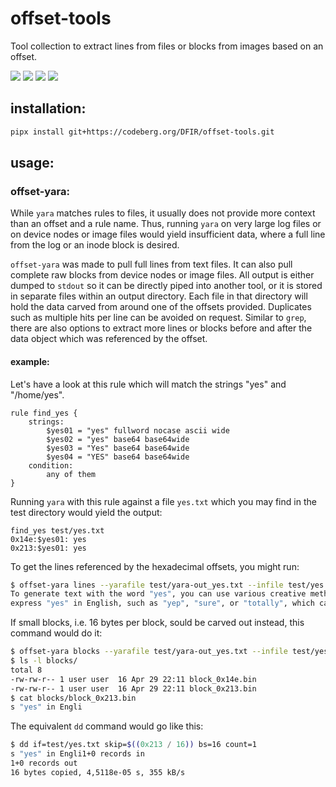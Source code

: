 # offset-tools

Tool collection to extract lines from files or blocks from images 
based on an offset.

<img src="https://github.com/sweigmann/offset-tools/actions/workflows/codeql-analysis.yml/badge.svg?branch=main">
<img src="https://github.com/sweigmann/offset-tools/actions/workflows/python-linux.yml/badge.svg?branch=main">
<img src="https://github.com/sweigmann/offset-tools/actions/workflows/debian.yml/badge.svg?branch=main">
<img src="https://github.com/sweigmann/offset-tools/actions/workflows/ubuntu.yml/badge.svg?branch=main">

## installation:

```bash
pipx install git+https://codeberg.org/DFIR/offset-tools.git
```

## usage:

### offset-yara:

While `yara` matches rules to files, it usually does not provide 
more context than an offset and a rule name. Thus, running `yara` on 
very large log files or on device nodes or image files would yield
insufficient data, where a full line from the log or an inode block is 
desired. 

`offset-yara` was made to pull full lines from text files. It can also 
pull complete raw blocks from device nodes or image files. All output
is either dumped to `stdout` so it can be directly piped into another 
tool, or it is stored in separate files within an output directory. 
Each file in that directory will hold the data carved from around one 
of the offsets provided. Duplicates such as multiple hits per line 
can be avoided on request. Similar to `grep`, there are also options 
to extract more lines or blocks before and after the data object 
which was referenced by the offset.

#### example:

Let's have a look at this rule which will match the strings "yes" 
and "/home/yes".

```yara
rule find_yes {
    strings:
        $yes01 = "yes" fullword nocase ascii wide 
        $yes02 = "yes" base64 base64wide
        $yes03 = "Yes" base64 base64wide
        $yes04 = "YES" base64 base64wide
    condition:
        any of them
}
```

Running `yara` with this rule against a file `yes.txt` which you 
may find in the test directory would yield the output:

```plain
find_yes test/yes.txt
0x14e:$yes01: yes
0x213:$yes01: yes
```

To get the lines referenced by the hexadecimal offsets, you might run:

```bash
$ offset-yara lines --yarafile test/yara-out_yes.txt --infile test/yes.txt 
To generate text with the word "yes", you can use various creative methods. 
express "yes" in English, such as "yep", "sure", or "totally", which can 
```

If small blocks, i.e. 16 bytes per block, sould be carved out instead, 
this command would do it:

```bash
$ offset-yara blocks --yarafile test/yara-out_yes.txt --infile test/yes.txt --outdir blocks --blocksize 16
$ ls -l blocks/
total 8
-rw-rw-r-- 1 user user  16 Apr 29 22:11 block_0x14e.bin
-rw-rw-r-- 1 user user  16 Apr 29 22:11 block_0x213.bin
$ cat blocks/block_0x213.bin 
s "yes" in Engli
```

The equivalent `dd` command would go like this:

```bash
$ dd if=test/yes.txt skip=$((0x213 / 16)) bs=16 count=1
s "yes" in Engli1+0 records in
1+0 records out
16 bytes copied, 4,5118e-05 s, 355 kB/s
```
